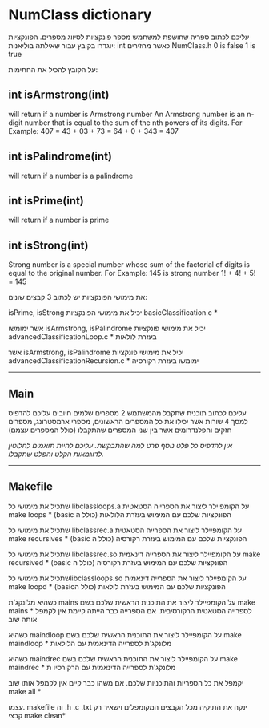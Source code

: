 # NumClass dictionary

עליכם לכתוב ספריה שחושפת למשתמש מספר פונקציות לסיווג מספרים. הפונקציות יוגדרו בקובץ
עבור שאילתה בוליאנית: int כאשר מחזירים NumClass.h
0 is false
1 is true

על הקובץ להכיל את החתימות:
## int isArmstrong(int)
will return if a number is Armstrong number
An Armstrong number is an n-digit number that is equal to the sum of the nth powers of its digits.
For Example: 407 = 43 + 03 + 73 = 64 + 0 + 343 = 407

## int isPalindrome(int) 
will return if a number is a palindrome 

## int isPrime(int)
will return if a number is prime

## int isStrong(int)
Strong number is a special number whose sum of the factorial of digits is equal to the original
number. For Example: 145 is strong number
1! + 4! + 5! = 145


את מימושי הפונקציות יש לכתוב 3 קבצים שונים:

isPrime, isStrong יכיל את מימושי הפונקציות basicClassification.c *

אשר ימומשו isArmstrong, isPalindrome יכיל את מימושי פונקציות advancedClassificationLoop.c *
בעזרת לולאות

אשר isArmstrong, isPalindrome יכיל את מימושי פונקציות advancedClassificationRecursion.c *
ימומשו בעזרת רקורסיה

---

## Main

עליכם לכתוב תוכנית שתקבל מהמשתמש 2 מספרים שלמים חיובים עליכם להדפיס למסך 4 שורות אשר
יכילו את כל המספרים הראשונים, מספרי ארמסטרונג, מספרים חזקים והפלנדרומים אשר בין שני המספרים
שהתקבלו (כולל המספרים עצמם)


*אין להדפיס כל פלט נוסף פרט למה שהתבקשת. עליכם להיות תואמים לחלוטין לדוגמאות הקלט והפלט
שתקבלו.*

---

## Makefile

שתכיל את מימושי כל libclassloops.a על הקומפיילר ליצור את הספרייה הסטאטית make loops *
(basic הפונקציות שלכם עם המימוש בעזרת הלולאות (כולל ה

שתכיל את מימושי כל libclassrec.a על הקומפיילר ליצור את הספרייה הסטאטית make recursives *
(basic הפונקציות שלכם עם המימוש בעזרת רקורסיה (כולל ה

שתכיל את מימושי כל libclassrec.so על הקומפיילר ליצור את הספרייה דינאמית make recursived *
(basic הפונקציות שלכם עם המימוש בעזרת רקורסיה (כולל ה

שתכיל את מימושי כלlibclassloops.so על הקומפיילר ליצור את הספרייה דינאמית make loopd *
(basicהפונקציות שלכם עם המימוש בעזרת לולאות (כולל ה

כשהיא מלונקג'ת mains על הקומפיילר ליצור את התוכנית הראשית שלכם בשם make mains *
לספרייה הסטאטית הרקורסיבית. אם הספרייה כבר הייתה קיימת אין לקמפל אותה שוב

כשהיא maindloop על הקומפיילר ליצור את התוכנית הראשית שלכם בשם make maindloop *
מלונקג'ת לספרייה הדינאמית עם הלולאות

כשהיא maindrec על הקומפיילר ליצור את התוכנית הראשית שלכם בשם make maindrec *
מלונקג'ת לספרייה הדינאמית עם הרקורסיו ת

יקמפל את כל הספריות והתוכניות שלכם. אם משהו כבר קיים אין לקמפל אותו שוב make all *

עצמו. makefile וה .h .c .txt ינקה את התיקיה מכל הקבצים המקומפלים וישאיר רק קבצי make clean* 







